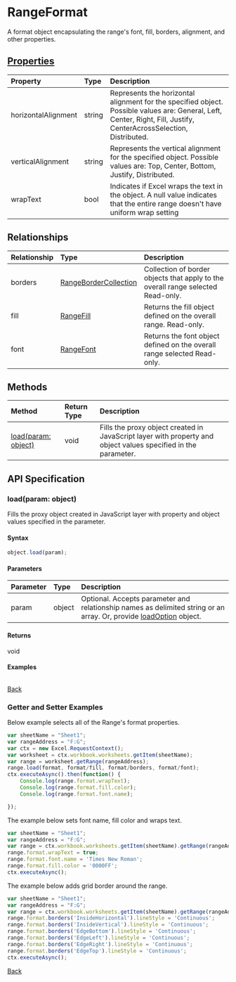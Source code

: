 # RangeFormat

A format object encapsulating the range's font, fill, borders, alignment, and other properties.

## [Properties](#getter-and-setter-examples)
| Property	   | Type	|Description
|:---------------|:--------|:----------|
|horizontalAlignment|string|Represents the horizontal alignment for the specified object. Possible values are: General, Left, Center, Right, Fill, Justify, CenterAcrossSelection, Distributed.|
|verticalAlignment|string|Represents the vertical alignment for the specified object. Possible values are: Top, Center, Bottom, Justify, Distributed.|
|wrapText|bool|Indicates if Excel wraps the text in the object. A null value indicates that the entire range doesn't have uniform wrap setting|

## Relationships
| Relationship | Type	|Description|
|:---------------|:--------|:----------|
|borders|[RangeBorderCollection](rangebordercollection.md)|Collection of border objects that apply to the overall range selected Read-only.|
|fill|[RangeFill](rangefill.md)|Returns the fill object defined on the overall range. Read-only.|
|font|[RangeFont](rangefont.md)|Returns the font object defined on the overall range selected Read-only.|

## Methods

| Method		   | Return Type	|Description|
|:---------------|:--------|:----------|
|[load(param: object)](#loadparam-object)|void|Fills the proxy object created in JavaScript layer with property and object values specified in the parameter.|

## API Specification

### load(param: object)
Fills the proxy object created in JavaScript layer with property and object values specified in the parameter.

#### Syntax
```js
object.load(param);
```

#### Parameters
| Parameter	   | Type	|Description|
|:---------------|:--------|:----------|
|param|object|Optional. Accepts parameter and relationship names as delimited string or an array. Or, provide [loadOption](loadoption.md) object.|

#### Returns
void

#### Examples
```js

```

[Back](#methods)

### Getter and Setter Examples

Below example selects all of the Range's format properties. 

```js
var sheetName = "Sheet1";
var rangeAddress = "F:G";
var ctx = new Excel.RequestContext();
var worksheet = ctx.workbook.worksheets.getItem(sheetName);
var range = worksheet.getRange(rangeAddress);
range.load(format, format/fill, format/borders, format/font);
ctx.executeAsync().then(function() {
	Console.log(range.format.wrapText);
	Console.log(range.format.fill.color);
	Console.log(range.format.font.name);

});
```

The example below sets font name, fill color and wraps text. 

```js
var sheetName = "Sheet1";
var rangeAddress = "F:G";
var range = ctx.workbook.worksheets.getItem(sheetName).getRange(rangeAddress);
range.format.wrapText = true;
range.format.font.name = 'Times New Roman';
range.format.fill.color = '0000FF';
ctx.executeAsync();
```

The example below adds grid border around the range.

```js
var sheetName = "Sheet1";
var rangeAddress = "F:G";
var range = ctx.workbook.worksheets.getItem(sheetName).getRange(rangeAddress);
range.format.borders('InsideHorizontal').lineStyle = 'Continuous';
range.format.borders('InsideVertical').lineStyle = 'Continuous';
range.format.borders('EdgeBottom').lineStyle = 'Continuous';
range.format.borders('EdgeLeft').lineStyle = 'Continuous';
range.format.borders('EdgeRight').lineStyle = 'Continuous';
range.format.borders('EdgeTop').lineStyle = 'Continuous';
ctx.executeAsync();
```

[Back](#properties)
